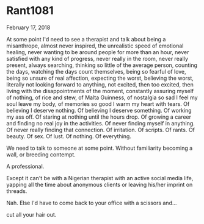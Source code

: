 # Rant1081


February 17, 2018

At some point I'd need to see a therapist and talk about being a misanthrope, almost never inspired, the unrealistic speed of emotional healing, never wanting to be around people for more than an hour, never satisfied with any kind of progress, never really in the room, never really present, always searching, thinking so little of the average person, counting the days, watching the days count themselves, being so fearful of love, being so unsure of real affection, expecting the worst, believing the worst, literally not looking forward to anything, not excited, then too excited, then living with the disappointments of the moment, constantly assuring myself of nothing, of rice and stew, of Malta Guinness, of nostalgia so sad I feel my soul leave my body, of memories so good I warm my heart with tears. Of believing I deserve nothing. Of believing I deserve something. Of working my ass off. Of staring at nothing until the hours drop. Of growing a career and finding no real joy in the activities. Of never finding myself in anything. Of never really finding that connection. Of irritation. Of scripts. Of rants. Of beauty. Of sex. Of lust. Of nothing. Of everything.  

We need to talk to someone at some point. Without familiarity becoming a wall, or breeding contempt.

A professional.

Except it can't be with a Nigerian therapist with an active social media life, yapping all the time about anonymous clients or leaving his/her imprint on threads.

Nah. Else I'd have to come back to your office with a scissors and...

cut all your hair out.